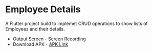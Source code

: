 # Employee Details

A Flutter project build to implemet CRUD operations to show lists of Employees and their details.
- Output Screen - [Screen Recording](https://drive.google.com/file/d/1SAxGFukfveTBjqxo09GlEsDgtXeYpAnH/view?usp=sharing)
- Download APK - [APK Link](https://drive.google.com/file/d/17jUBX-P1avGAxNsfQ6TNiZTGu2JEXdQd/view?usp=sharing)
